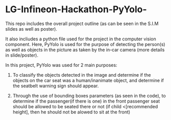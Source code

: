# LG-Infineon-Hackathon-PyYolo-

This repo includes the overall project outline (as can be seen in the S.I.M slides as well as poster).

It also incliudes a python file used for the project in the computer vision component. 
Here, PyYolo is used for the purpose of detecting the person(s) as well as objects in the picture as taken by the in-car camera (more details in slide/poster).

In this project, PyYolo was used for 2 main purposes:
1) To classify the objects detected in the image and determine if the objects on the car seat was a human/inanimate object, and determine if the seatbelt warning sign should appear.


2) Through the use of bounding boxes parameters (as seen in the code), to determine if the passenger(if there is one) in the front passenger seat should be allowed to be seated there or not (if child <[recommended height], then he should not be alowed to sit at the front)
